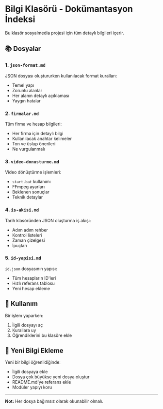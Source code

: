 # Bilgi Klasörü - Dokümantasyon İndeksi

Bu klasör sosyalmedia projesi için tüm detaylı bilgileri içerir.

## 📚 Dosyalar

### 1. `json-format.md`
JSON dosyası oluştururken kullanılacak format kuralları:
- Temel yapı
- Zorunlu alanlar
- Her alanın detaylı açıklaması
- Yaygın hatalar

### 2. `firmalar.md`
Tüm firma ve hesap bilgileri:
- Her firma için detaylı bilgi
- Kullanılacak anahtar kelimeler
- Ton ve üslup önerileri
- Ne vurgulanmalı

### 3. `video-donusturme.md`
Video dönüştürme işlemleri:
- `start.bat` kullanımı
- FFmpeg ayarları
- Beklenen sonuçlar
- Teknik detaylar

### 4. `is-akisi.md`
Tarih klasöründen JSON oluşturma iş akışı:
- Adım adım rehber
- Kontrol listeleri
- Zaman çizelgesi
- İpuçları

### 5. `id-yapisi.md`
`id.json` dosyasının yapısı:
- Tüm hesapların ID'leri
- Hızlı referans tablosu
- Yeni hesap ekleme

## 🎯 Kullanım

Bir işlem yaparken:
1. İlgili dosyayı aç
2. Kurallara uy
3. Öğrendiklerini bu klasöre ekle

## 📝 Yeni Bilgi Ekleme

Yeni bir bilgi öğrenildiğinde:
- İlgili dosyaya ekle
- Dosya çok büyükse yeni dosya oluştur
- README.md'ye referans ekle
- Modüler yapıyı koru

---

**Not:** Her dosya bağımsız olarak okunabilir olmalı.


